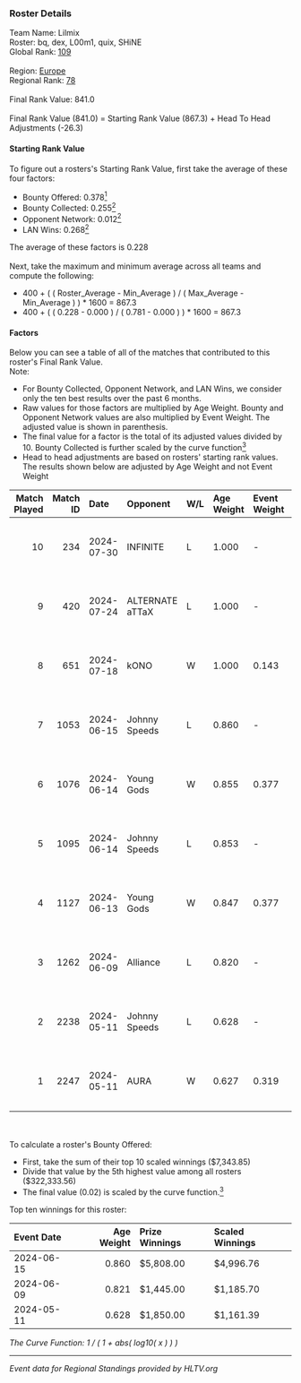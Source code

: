 ### Roster Details<br />
Team Name: Lilmix<br />
Roster: bq, dex, L00m1, quix, SHiNE<br />
Global Rank: [109](../standings_global.md)<br />
<br />
Region: [Europe]( ../standings_europe.md)<br />
Regional Rank: [78]( ../standings_europe.md)<br />
<br />
Final Rank Value:  841.0<br />
<br />
Final Rank Value (841.0) = Starting Rank Value (867.3) + Head To Head Adjustments (-26.3)<br />

#### Starting Rank Value<br />
To figure out a rosters's Starting Rank Value, first take the average of these four factors:<br />
- Bounty Offered: 0.378[<sup>1</sup>](#table2)
- Bounty Collected: 0.255[<sup>2</sup>](#table1)
- Opponent Network: 0.012[<sup>2</sup>](#table1)
- LAN Wins: 0.268[<sup>2</sup>](#table1)

The average of these factors is 0.228<br />
<br />
Next, take the maximum and minimum average across all teams and compute the following:<br />
- 400 + ( ( Roster_Average - Min_Average ) / ( Max_Average - Min_Average ) ) * 1600 = 867.3
- 400 + ( ( 0.228 - 0.000 ) / ( 0.781 - 0.000 ) ) * 1600 = 867.3


#### Factors<br />
Below you can see a table of all of the matches that contributed to this roster's Final Rank Value.<br />
Note:<br />

- For Bounty Collected, Opponent Network, and LAN Wins, we consider only the ten best results over the past 6 months.
- Raw values for those factors are multiplied by Age Weight. Bounty and Opponent Network values are also multiplied by Event Weight. The adjusted value is shown in parenthesis.
- The final value for a factor is the total of its adjusted values divided by 10. Bounty Collected is further scaled by the curve function[<sup>3</sup>](#curveFunction)
- Head to head adjustments are based on rosters' starting rank values. The results shown below are adjusted by Age Weight and not Event Weight
<span id="table1"></span><br />


| Match Played | Match ID | Date       | Opponent        | W/L | Age Weight | Event Weight | Bounty Collected | Opponent Network | LAN Wins  | H2H Adj. | Roster                      |
| -: | -: | :- | :- | :- | :- | :- | :- | :- | :- | -: | :- |
|           10 |      234 | 2024-07-30 | INFINITE        | L   | 1.000      | -            | -                | -                | -         |   -25.22 | bq, dex, L00m1, quix, SHiNE |
|            9 |      420 | 2024-07-24 | ALTERNATE aTTaX | L   | 1.000      | -            | -                | -                | -         |   -16.86 | bq, dex, L00m1, quix, SHiNE |
|            8 |      651 | 2024-07-18 | kONO            | W   | 1.000      | 0.143        | 0.028 (0.004)    | 0.574 (0.082)    | 0 (0.000) |    13.36 | bq, dex, L00m1, quix, SHiNE |
|            7 |     1053 | 2024-06-15 | Johnny Speeds   | L   | 0.860      | -            | -                | -                | -         |    -2.95 | bq, dex, poiii, quix, zyyx  |
|            6 |     1076 | 2024-06-14 | Young Gods      | W   | 0.855      | 0.377        | 0.007 (0.002)    | 0.034 (0.011)    | 1 (0.855) |     8.02 | bq, dex, poiii, quix, zyyx  |
|            5 |     1095 | 2024-06-14 | Johnny Speeds   | L   | 0.853      | -            | -                | -                | -         |    -2.90 | bq, dex, poiii, quix, zyyx  |
|            4 |     1127 | 2024-06-13 | Young Gods      | W   | 0.847      | 0.377        | 0.007 (0.002)    | 0.034 (0.011)    | 1 (0.847) |     8.12 | bq, dex, poiii, quix, zyyx  |
|            3 |     1262 | 2024-06-09 | Alliance        | L   | 0.820      | -            | -                | -                | -         |   -13.42 | bq, dex, poiii, quix, zyyx  |
|            2 |     2238 | 2024-05-11 | Johnny Speeds   | L   | 0.628      | -            | -                | -                | -         |    -1.77 | bq, dex, poiii, quix, zyyx  |
|            1 |     2247 | 2024-05-11 | AURA            | W   | 0.627      | 0.319        | 0.017 (0.003)    | 0.059 (0.012)    | 1 (0.627) |     7.32 | bq, dex, poiii, quix, zyyx  |

<br />
<span id="table2"></span><br />
To calculate a roster's Bounty Offered:<br />

- First, take the sum of their top 10 scaled winnings ($7,343.85)
- Divide that value by the 5th highest value among all rosters ($322,333.56)
- The final value (0.02) is scaled by the curve function.[<sup>3</sup>](#curveFunction)

Top ten winnings for this roster:<br />

| Event Date | Age Weight | Prize Winnings | Scaled Winnings |
| :- | -: | :- | :- |
| 2024-06-15 |      0.860 | $5,808.00      | $4,996.76       |
| 2024-06-09 |      0.821 | $1,445.00      | $1,185.70       |
| 2024-05-11 |      0.628 | $1,850.00      | $1,161.39       |


<span id="curveFunction"></span>_The Curve Function: 1 / ( 1 + abs( log10( x ) ) )_<br />

---
_Event data for Regional Standings provided by HLTV.org_<br />
